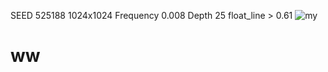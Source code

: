  SEED 525188
 1024x1024
 Frequency 0.008
 Depth 25
 float_line > 0.61
![my](https://user-images.githubusercontent.com/80098980/124458135-2ae0f080-dd7c-11eb-80a4-36633fcb02f9.png)
# ww
